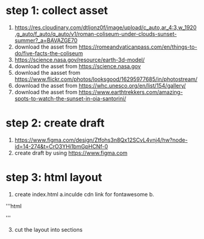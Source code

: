 # step 1: collect asset
1. https://res.cloudinary.com/dtljonz0f/image/upload/c_auto,ar_4:3,w_1920,g_auto/f_auto/q_auto/v1/roman-coliseum-under-clouds-sunset-summer?_a=BAVAZGE70
2. download the asset from https://romeandvaticanpass.com/en/things-to-do/five-facts-the-coliseum
3. https://science.nasa.gov/resource/earth-3d-model/
4. download the asset from https://science.nasa.gov
5. download the aasset from https://www.flickr.com/photos/looksgood/16295977685/in/photostream/
6. download the asset from https://whc.unesco.org/en/list/154/gallery/
7. download the asset from https://www.earthtrekkers.com/amazing-spots-to-watch-the-sunset-in-oia-santorini/
# step 2: create draft
1. https://www.figma.com/design/Ztfohs3n8Qx12SCvL4vnj4/hw?node-id=14-274&t=CrO3YHi1bmGpHCNf-0
2. create draft by using https://www.figma.com
# step 3: html layout
1. create index.html
    a.inculde cdn link for fontawesome
    b.

'''html
<!DOCTYPE html>
<html lang="en">
    <head>
        <meta charset="UTF-8"/>
        <meta name="viewport" content ="width=device-width, initial-scale=1.0"/>
        <link rel="stylesheet" href="../css/style.css">
        <link rel="stylesheet" href="https://cdnjs.cloudflare.com/ajax/libs/font-awesome/7.0.0/css/all.min.css" 
        integrity="sha512-DxV+EoADOkOygM4IR9yXP8Sb2qwgidEmeqAEmDKIOfPRQZOWbXCzLC6vjbZyy0vPisbH2SyW27+ddLVCN+OMzQ==" 
        crossorigin="anonymous" 
        referrerpolicy="no-referrer" />
        <title>Travel</title>
    </head>
    <body>
    </body>
    </html>
'''

3. cut the layout into sections
